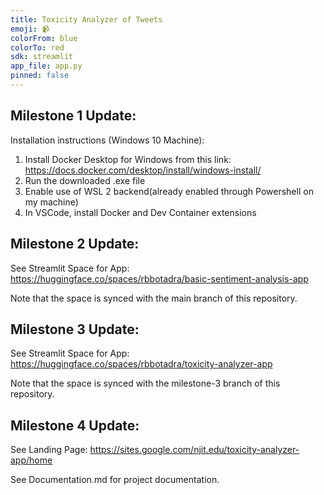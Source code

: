 ```yaml
---
title: Toxicity Analyzer of Tweets
emoji: 📹
colorFrom: blue
colorTo: red
sdk: streamlit
app_file: app.py
pinned: false
---
```


## Milestone 1 Update:
Installation instructions (Windows 10 Machine):

1) Install Docker Desktop for Windows from this link: https://docs.docker.com/desktop/install/windows-install/
2) Run the downloaded .exe file
3) Enable use of WSL 2 backend(already enabled through Powershell on my machine)
4) In VSCode, install Docker and Dev Container extensions


## Milestone 2 Update:
See Streamlit Space for App: https://huggingface.co/spaces/rbbotadra/basic-sentiment-analysis-app

Note that the space is synced with the main branch of this repository.

## Milestone 3 Update:
See Streamlit Space for App: https://huggingface.co/spaces/rbbotadra/toxicity-analyzer-app

Note that the space is synced with the milestone-3 branch of this repository.

## Milestone 4 Update:
See Landing Page: https://sites.google.com/njit.edu/toxicity-analyzer-app/home 

See Documentation.md for project documentation.
